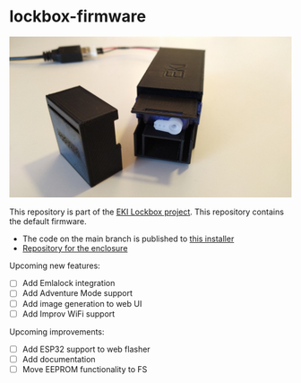 # lockbox-firmware

![A fully assembled lock box](box.png)

This repository is part of the [EKI Lockbox project](https://embeddedkink.com/lockbox). This repository contains the default firmware.

- The code on the main branch is published to [this installer](https://embeddedkink.com/lockbox-firmware/)
- [Repository for the enclosure](https://github.com/embeddedkink/lockbox-enclosure)

Upcoming new features:

- [ ] Add Emlalock integration
- [ ] Add Adventure Mode support
- [ ] Add image generation to web UI
- [ ] Add Improv WiFi support

Upcoming improvements:

- [ ] Add ESP32 support to web flasher
- [ ] Add documentation
- [ ] Move EEPROM functionality to FS
